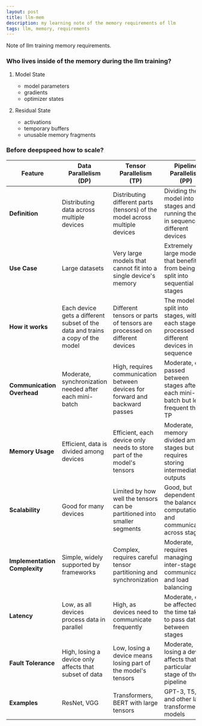 ```yaml
---
layout: post
title: llm-mem
description: my learning note of the memory requirements of llm
tags: llm, memory, requirements
---
```


Note of llm training memory requirements.


### Who lives inside of the memory during the llm training?
1. Model State
    - model parameters
    - gradients
    - optimizer states

2. Residual State
    - activations
    - temporary buffers
    - unusable memory fragments

### Before deepspeed how to scale?


| Feature                     | Data Parallelism (DP)                                 | Tensor Parallelism (TP)                                | Pipeline Parallelism (PP)                                |
|-----------------------------|-------------------------------------------------------|------------------------------------------------------|----------------------------------------------------------|
| **Definition**              | Distributing data across multiple devices             | Distributing different parts (tensors) of the model across multiple devices | Dividing the model into stages and running them in sequence on different devices |
| **Use Case**                | Large datasets                                        | Very large models that cannot fit into a single device's memory | Extremely large models that benefit from being split into sequential stages |
| **How it works**            | Each device gets a different subset of the data and trains a copy of the model | Different tensors or parts of tensors are processed on different devices | The model is split into stages, with each stage processed on different devices in sequence |
| **Communication Overhead**  | Moderate, synchronization needed after each mini-batch| High, requires communication between devices for forward and backward passes | Moderate, data passed between stages after each mini-batch but less frequent than TP |
| **Memory Usage**            | Efficient, data is divided among devices              | Efficient, each device only needs to store part of the model's tensors | Moderate, memory divided among stages but requires storing intermediate outputs |
| **Scalability**             | Good for many devices                                 | Limited by how well the tensors can be partitioned into smaller segments | Good, but dependent on the balance of computation and communication across stages |
| **Implementation Complexity**| Simple, widely supported by frameworks               | Complex, requires careful tensor partitioning and synchronization | Moderate, requires managing inter-stage communication and load balancing |
| **Latency**                 | Low, as all devices process data in parallel          | High, as devices need to communicate frequently       | Moderate, can be affected by the time taken to pass data between stages |
| **Fault Tolerance**         | High, losing a device only affects that subset of data| Low, losing a device means losing part of the model's tensors | Moderate, losing a device affects that particular stage of the pipeline |
| **Examples**                | ResNet, VGG                                           | Transformers, BERT with large tensors                  | GPT-3, T5, and other large transformer models             |


